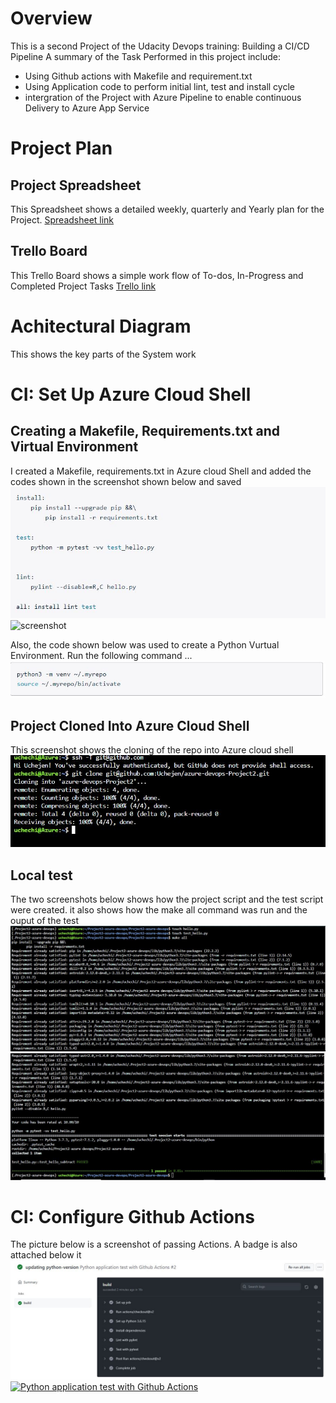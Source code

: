 # Overview
This is a second Project of the Udacity Devops training: Building a CI/CD Pipeline
A summary of the Task Performed in this project include:
- Using Github actions with Makefile and requirement.txt
- Using Application code to perform initial lint, test and install cycle
- intergration of the Project with Azure Pipeline to enable continuous Delivery to Azure App Service


# Project Plan
## Project Spreadsheet
This Spreadsheet shows a detailed weekly, quarterly and Yearly plan for the Project.
[Spreadsheet link](https://docs.google.com/spreadsheets/d/1xy7B-lyBBW9qWSJhsjvouWkt3abNHoRkGnAv9fvSJII/edit#gid=1348135932)
## Trello Board
This Trello Board shows a simple work flow of To-dos, In-Progress and Completed Project Tasks
[Trello link](https://trello.com/b/UZPqIj7M/project2-azure-devops-training)


# Achitectural Diagram
This shows the key parts of the System work

# CI: Set Up Azure Cloud Shell
## Creating a Makefile, Requirements.txt and Virtual Environment
I created a Makefile, requirements.txt in Azure cloud Shell and added the codes shown in the screenshot shown below and saved
![screenshot](https://github.com/Uchejen/Project2-azure-cloud-shell/blob/main/Screenshots/MAkefile_command.JPG?raw=true)
![screenshot](https://github.com/Uchejen/Project2-azure-cloud-shell/blob/main/Screenshots/Requirements.JPG?raw=true)

Also, the code shown below was used to create a Python Vurtual Environment. Run the following command ...
![screenshot1](https://github.com/Uchejen/Project2-azure-cloud-shell/blob/main/Screenshots/virt_env.JPG?raw=true)

## Project Cloned Into Azure Cloud Shell
This screenshot shows the cloning of the repo into Azure cloud shell
![screenshot1](https://github.com/Uchejen/Project2-azure-cloud-shell/blob/main/Screenshots/repo_clone.JPG?raw=true)

## Local test
The two screenshots below shows how the project script and the test script were created. it also shows how the make all command was run and the ouput of the test
![screenshot1](https://github.com/Uchejen/Project2-azure-cloud-shell/blob/main/Screenshots/Makefile1.JPG?raw=true)
![screenshot1](https://github.com/Uchejen/Project2-azure-cloud-shell/blob/main/Screenshots/Makefile2.JPG?raw=true)

# CI: Configure Github Actions
The picture below is a screenshot of passing Actions. A badge is also attached below it
![screenshot1](https://github.com/Uchejen/Project2-azure-cloud-shell/blob/main/Screenshots/pythonapp.JPG?raw=true)
[![Python application test with Github Actions](https://github.com/Uchejen/Project2-azure-cloud-shell/actions/workflows/pythonapp.yml/badge.svg)](https://github.com/Uchejen/Project2-azure-cloud-shell/actions/workflows/pythonapp.yml)



